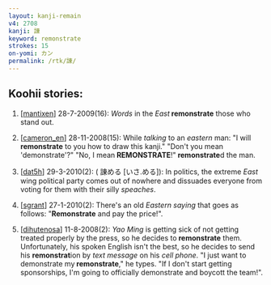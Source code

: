 ```yaml
---
layout: kanji-remain
v4: 2708
kanji: 諌
keyword: remonstrate
strokes: 15
on-yomi: カン
permalink: /rtk/諌/
---
```


## Koohii stories: 

1) [<a href="http://kanji.koohii.com/profile/mantixen">mantixen</a>] 28-7-2009(16): <em>Words</em> in the <em>East</em><strong> remonstrate</strong> those who stand out.

2) [<a href="http://kanji.koohii.com/profile/cameron_en">cameron_en</a>] 28-11-2008(15): While <em>talking</em> to an <em>eastern</em> man: &quot;I will<strong> remonstrate</strong> to you how to draw this kanji.&quot; &quot;Don&#039;t you mean &#039;demonstrate&#039;?&quot; &quot;No, I mean<strong> REMONSTRATE</strong>!&quot;<strong> remonstrate</strong>d the man.

3) [<a href="http://kanji.koohii.com/profile/dat5h">dat5h</a>] 29-3-2010(2): ( 諌める [いさ.める]): In politics, the extreme <em>East</em> wing political party comes out of nowhere and dissuades everyone from voting for them with their silly <em>speaches</em>.

4) [<a href="http://kanji.koohii.com/profile/sgrant">sgrant</a>] 27-1-2010(2): There&#039;s an old <em>Eastern saying</em> that goes as follows: &quot;<strong>Remonstrate</strong> and pay the price!&quot;.

5) [<a href="http://kanji.koohii.com/profile/dihutenosa">dihutenosa</a>] 11-8-2008(2): <em>Yao Ming</em> is getting sick of not getting treated properly by the press, so he decides to<strong> remonstrate</strong> them. Unfortunately, his spoken English isn&#039;t the best, so he decides to send his <strong>remonstrat</strong>ion by <em>text message</em> on his <em>cell phone</em>. &quot;I just want to demonstrate my<strong> remonstrate</strong>,&quot; he types. &quot;If I don&#039;t start getting sponsorships, I&#039;m going to officially demonstrate and boycott the team!&quot;.

